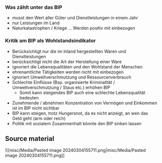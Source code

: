 ### Was zählt unter das BIP 
- musst den Wert aller Güter und Dienstleistungen in einem Jahr 
- nur Leistungen im Land 
- Naturkatastrophen / Kriege … Werden positiv mit einbezogen 

### Kritik am BIP als Wohlstandsindikator 
- Berücksichtigt nur die im Inland hergestellten Waren und Dienstleistungen
- berücksichtigt nicht die Art der Herstellung einer Ware 
- ignoriert die Lebensqualitäten und den Wohlstand der Menschen 
- ehrenamtliche Tätigkeiten werden nicht mit einbezogen 
- ignoriert Umweltverschmutzung und Ressourcenverbrauch 
- Schlechte Einflüsse (Bsp. organisierte Kriminalität / Umweltverschmutzung / Staus etc.) erhöhen BIP 
	- Somit kann steigendes BIP auch eine schlechte Lebensqualität bedeuten 
- Zunehmende / abnehmen Konzentration von Vermögen und Einkommen ist im BIP nicht sichtbar 
- BIP kann steigen, trotz Hungersnot, da es nicht anzeigt, an wen das Geld geht (arm oder reich)
- Politik mit sozialem Zusammenhalt könnte den BIP sinken lassen 



## Source material 


![[misc/Media/Pasted image 20240304155711.png|misc/Media/Pasted image 20240304155711.png]]

